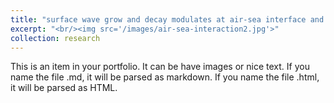 ```yaml
---
title: "surface wave grow and decay modulates at air-sea interface and bottom atmospherical boundary layer and upper ocean dynamics"
excerpt: "<br/><img src='/images/air-sea-interaction2.jpg'>"
collection: research
---
```


This is an item in your portfolio. It can be have images or nice text. If you name the file .md, it will be parsed as markdown. If you name the file .html, it will be parsed as HTML. 
